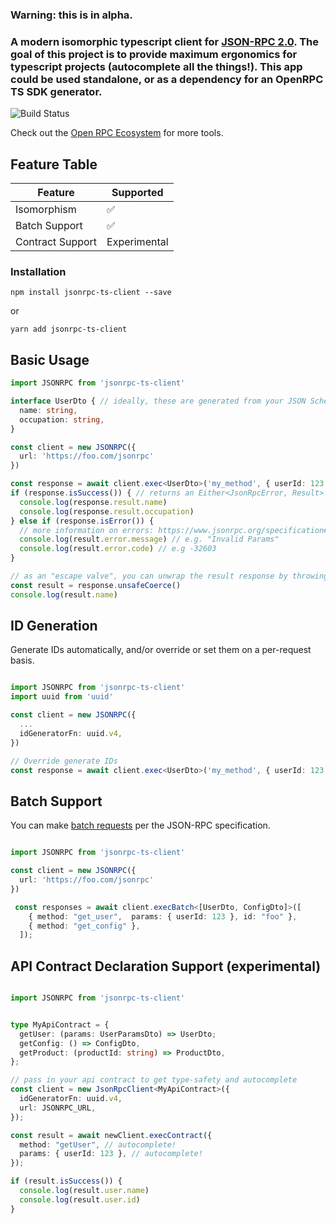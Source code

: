 ### Warning: this is in alpha.

### A modern isomorphic typescript client for [JSON-RPC 2.0](https://www.jsonrpc.org/specification). The goal of this project is to provide maximum ergonomics for typescript projects (autocomplete all the things!). This app could be used standalone, or as a dependency for an OpenRPC TS SDK generator.

![Build Status](https://img.shields.io/github/workflow/status/silesky/jsonrpc-ts-client/CI/main?label=build)

Check out the [Open RPC Ecosystem](https://open-rpc.org/) for more tools.

## Feature Table
| Feature                      | Supported
| ---------------------------- | -------- |
| Isomorphism                  |  ✅      |
| Batch Support                |  ✅      |
| Contract Support            |   Experimental |

### Installation
```
npm install jsonrpc-ts-client --save
```
or
```
yarn add jsonrpc-ts-client
```


## Basic Usage
```ts
import JSONRPC from 'jsonrpc-ts-client'

interface UserDto { // ideally, these are generated from your JSON Schema.
  name: string,
  occupation: string,
}

const client = new JSONRPC({
  url: 'https://foo.com/jsonrpc'
})

const response = await client.exec<UserDto>('my_method', { userId: 123 }); // sends payload {jsonrpc: '2.0',  params: ...}
if (response.isSuccess()) { // returns an Either<JsonRpcError, Result>
  console.log(response.result.name)
  console.log(response.result.occupation)
} else if (response.isError()) {
  // more information on errors: https://www.jsonrpc.org/specification#error_object
  console.log(result.error.message) // e.g. "Invalid Params"
  console.log(result.error.code) // e.g -32603
}

// as an "escape valve", you can unwrap the result response by throwing an error.
const result = response.unsafeCoerce()
console.log(result.name)

```

##  ID Generation
Generate IDs automatically, and/or override or set them on a per-request basis.

```ts

import JSONRPC from 'jsonrpc-ts-client'
import uuid from 'uuid'

const client = new JSONRPC({
  ...
  idGeneratorFn: uuid.v4,
})

// Override generate IDs
const response = await client.exec<UserDto>('my_method', { userId: 123 }, 'MY_OVERRIDING_ID'); // sends payload {jsonrpc: '2.0', id: 'MY_OVERRIDING_ID',  params: ...}
```

## Batch Support
You can make [batch requests](https://www.jsonrpc.org/specification#batch) per the JSON-RPC specification.
```ts

import JSONRPC from 'jsonrpc-ts-client'

const client = new JSONRPC({
  url: 'https://foo.com/jsonrpc'
})

 const responses = await client.execBatch<[UserDto, ConfigDto]>([
    { method: "get_user",  params: { userId: 123 }, id: "foo" },
    { method: "get_config" },
  ]);
```

## API Contract Declaration Support (experimental)
```ts

import JSONRPC from 'jsonrpc-ts-client'


type MyApiContract = {
  getUser: (params: UserParamsDto) => UserDto;
  getConfig: () => ConfigDto,
  getProduct: (productId: string) => ProductDto,
};

// pass in your api contract to get type-safety and autocomplete
const client = new JsonRpcClient<MyApiContract>({
  idGeneratorFn: uuid.v4,
  url: JSONRPC_URL,
});

const result = await newClient.execContract({
  method: "getUser", // autocomplete!
  params: { userId: 123 }, // autocomplete!
});

if (result.isSuccess()) {
  console.log(result.user.name)
  console.log(result.user.id)
}

```